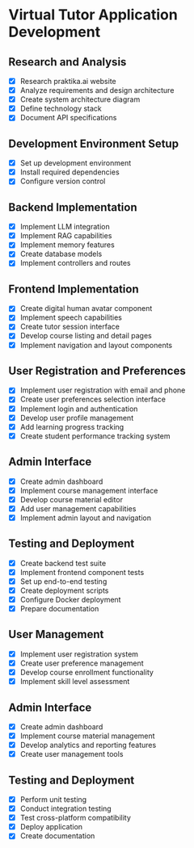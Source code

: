 # Virtual Tutor Application Development

## Research and Analysis
- [x] Research praktika.ai website
- [x] Analyze requirements and design architecture
- [x] Create system architecture diagram
- [x] Define technology stack
- [x] Document API specifications

## Development Environment Setup
- [x] Set up development environment
- [x] Install required dependencies
- [x] Configure version control

## Backend Implementation
- [x] Implement LLM integration
- [x] Implement RAG capabilities
- [x] Implement memory features
- [x] Create database models
- [x] Implement controllers and routes

## Frontend Implementation
- [x] Create digital human avatar component
- [x] Implement speech capabilities
- [x] Create tutor session interface
- [x] Develop course listing and detail pages
- [x] Implement navigation and layout components

## User Registration and Preferences
- [x] Implement user registration with email and phone
- [x] Create user preferences selection interface
- [x] Implement login and authentication
- [x] Develop user profile management
- [x] Add learning progress tracking
- [x] Create student performance tracking system

## Admin Interface
- [x] Create admin dashboard
- [x] Implement course management interface
- [x] Develop course material editor
- [x] Add user management capabilities
- [x] Implement admin layout and navigation

## Testing and Deployment
- [x] Create backend test suite
- [x] Implement frontend component tests
- [x] Set up end-to-end testing
- [x] Create deployment scripts
- [x] Configure Docker deployment
- [x] Prepare documentation

## User Management
- [x] Implement user registration system
- [x] Create user preference management
- [x] Develop course enrollment functionality
- [x] Implement skill level assessment

## Admin Interface
- [x] Create admin dashboard
- [x] Implement course material management
- [x] Develop analytics and reporting features
- [x] Create user management tools

## Testing and Deployment
- [x] Perform unit testing
- [x] Conduct integration testing
- [x] Test cross-platform compatibility
- [x] Deploy application
- [x] Create documentation
